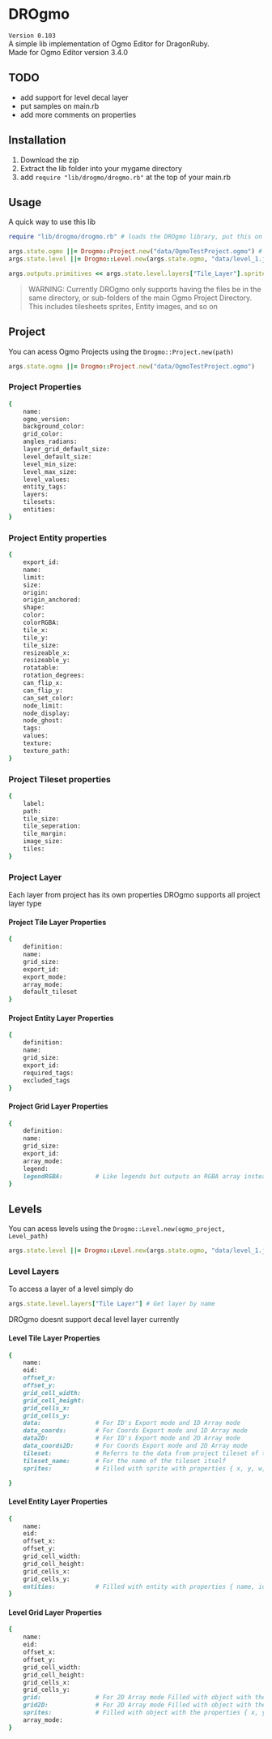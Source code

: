 # DROgmo
`Version 0.103`  
A simple lib implementation of Ogmo Editor for DragonRuby.  
Made for Ogmo Editor version 3.4.0  


## TODO
- add support for level decal layer
- put samples on main.rb
- add more comments on properties

## Installation
1. Download the zip
2. Extract the lib folder into your mygame directory
3. add `require "lib/drogmo/drogmo.rb"` at the top of your main.rb

## Usage
A quick way to use this lib
```ruby
require "lib/drogmo/drogmo.rb" # loads the DROgmo library, put this on top of your main.rb file

args.state.ogmo ||= Drogmo::Project.new("data/OgmoTestProject.ogmo") # loads the main ogmo project
args.state.level ||= Drogmo::Level.new(args.state.ogmo, "data/level_1.json") # loads the individual level from ogmo

args.outputs.primitives << args.state.level.layers["Tile_Layer"].sprites
```
> WARNING: Currently DROgmo only supports having the files be in the same directory, or sub-folders of the main Ogmo Project Directory.  
> This includes tilesheets sprites, Entity images, and so on
## Project
You can acess Ogmo Projects using the `Drogmo::Project.new(path)`
```ruby
args.state.ogmo ||= Drogmo::Project.new("data/OgmoTestProject.ogmo")
```
### Project Properties
```ruby
{
    name:
    ogmo_version:
    background_color:
    grid_color:
    angles_radians:
    layer_grid_default_size:
    level_default_size:
    level_min_size:
    level_max_size:
    level_values:
    entity_tags:
    layers:
    tilesets:
    entities:
}
```

### Project Entity properties
```ruby
{
    export_id:
    name:
    limit:
    size:
    origin:
    origin_anchored:
    shape:
    color:
    colorRGBA:
    tile_x:
    tile_y:
    tile_size:
    resizeable_x:
    resizeable_y:
    rotatable:
    rotation_degrees:
    can_flip_x:
    can_flip_y:
    can_set_color:
    node_limit:
    node_display:
    node_ghost:
    tags:
    values:
    texture:
    texture_path:
}
```

### Project Tileset properties
```ruby
{
    label:
    path:
    tile_size:
    tile_seperation:
    tile_margin:
    image_size:
    tiles:
}
```

### Project Layer
Each layer from project has its own properties 
DROgmo supports all project layer type 

#### Project Tile Layer Properties
```ruby
{
    definition:
    name:
    grid_size:
    export_id:
    export_mode:
    array_mode:
    default_tileset
}
```

#### Project Entity Layer Properties
```ruby
{
    definition:
    name:
    grid_size:
    export_id:
    required_tags:
    excluded_tags
}
```

#### Project Grid Layer Properties
```ruby
{
    definition:
    name:
    grid_size:
    export_id:
    array_mode:
    legend:
    legendRGBA:         # Like legends but outputs an RGBA array instead
}
```

## Levels
You can acess levels using the `Drogmo::Level.new(ogmo_project, Level_path)`
```ruby
args.state.level ||= Drogmo::Level.new(args.state.ogmo, "data/level_1.json")
```

### Level Layers
To access a layer of a level simply do 
```ruby
args.state.level.layers["Tile Layer"] # Get layer by name
```
DROgmo doesnt support decal level layer currently
#### Level Tile Layer Properties
```ruby
{
    name:
    eid:
    offset_x:           
    offset_y:           
    grid_cell_width:    
    grid_cell_height:   
    grid_cells_x:       
    grid_cells_y:       
    data:               # For ID's Export mode and 1D Array mode
    data_coords:        # For Coords Export mode and 1D Array mode
    data2D:             # For ID's Export mode and 2D Array mode
    data_coords2D:      # For Coords Export mode and 2D Array mode
    tileset:            # Referrs to the data from project tileset of the specific tileset
    tileset_name:       # For the name of the tileset itself
    sprites:            # Filled with sprite with properties { x, y, w, h, primitive_marker(:sprites), path, tile_x, tile_y, tile_w, tile_h }

}
```

#### Level Entity Layer Properties
```ruby
{
    name:
    eid:
    offset_x:
    offset_y:
    grid_cell_width:
    grid_cell_height:
    grid_cells_x:
    grid_cells_y:
    entities:           # Filled with entity with properties { name, id, eid, x, y, width, height, origin_x, origin_y, flipped_x, flipped_y, rotation, data } data here reffers to project entity properties of the specific entity
}
```

#### Level Grid Layer Properties
```ruby
{
    name:
    eid:
    offset_x:
    offset_y:
    grid_cell_width:
    grid_cell_height:
    grid_cells_x:
    grid_cells_y:
    grid:               # For 2D Array mode Filled with object with the properties { x, y, w, h, data, color, colorRGBA} data here referrs to the object id
    grid2D:             # For 2D Array mode Filled with object with the properties { x, y, w, h, data, color, colorRGBA} data here referrs to the object id
    sprites:            # Filled with object with the properties { x, y, w, h, primitive_marker(:solid), data, r, g, b, a }
    array_mode:
}
```


